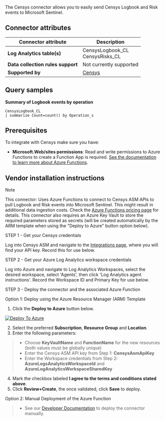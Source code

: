 The Censys connector allows you to easily send Censys Logbook and Risk events to Microsoft Sentinel.

## Connector attributes

| Connector attribute | Description |
| --- | --- |
| **Log Analytics table(s)** | CensysLogbook_CL<br/> CensysRisks_CL |
| **Data collection rules support** | Not currently supported |
| **Supported by** | [Censys](https://www.censys.com/) |

## Query samples

**Summary of Logbook events by operation**
   ```kusto
CensysLogbook_CL            
   | summarize Count=count() by Operation_s
   ```

## Prerequisites

To integrate with Censys make sure you have: 

- **Microsoft.Web/sites permissions**: Read and write permissions to Azure Functions to create a Function App is required. [See the documentation to learn more about Azure Functions](/azure/azure-functions/).

## Vendor installation instructions

> [!NOTE]
   >  This connector: Uses Azure Functions to connect to Censys ASM APIs to pull Logbook and Risk events into Microsoft Sentinel. This might result in additional data ingestion costs. Check the [Azure Functions pricing page](https://azure.microsoft.com/pricing/details/functions/) for details.  This connector also requires an Azure Key Vault to store the required parameters stored as secrets (will be created automatically by the ARM template when using the "Deploy to Azure" button option below).

STEP 1 - Get your Censys credentials

Log into Censys ASM and navigate to the [Integrations page](https://app.censys.io/integrations), where you will find your API key.  Record this for use below.

STEP 2 - Get your Azure Log Analytics workspace credentials

Log into Azure and navigate to Log Analytics Workspaces, select the desired workspace, select 'Agents', then click 'Log Analytics agent instructions'.  Record the Workspace ID and Primary Key for use below.

STEP 3 - Deploy the connector and the associated Azure Function

Option 1: Deploy using the Azure Resource Manager (ARM) Template

1. Click the **Deploy to Azure** button below. 

<!-- 
  Deploy to Azure button
  ======================
  The final piece of the path for the Deploy to Azure link is the URL to the azuredeploy.json file (URL encoded).
  The link below points to the raw tip of that file in this repo.  This will need to be changed when the repo moves,
  and you may want to point it to a more stable version of the file to support periodic releases of a stable template.

  The officialy support integrations hide this URL complexity behind a shortened (and branded) aka.ms link, like:
  https://aka.ms/censys-sentinel (Microsoft should be able to provide guidance on that once we're in their developer program).
-->
[![Deploy To Azure](https://aka.ms/deploytoazurebutton)](https://portal.azure.com/#create/Microsoft.Template/uri/https%3A%2F%2Fraw.githubusercontent.com%2FBobDickinson%2Fcensys-logbook-azure%2Fmain%2Fazuredeploy.json) 

2. Select the preferred **Subscription**, **Resource Group** and **Location**. 
3. Enter the following parameters: 
 >- Choose **KeyVaultName** and **FunctionName** for the new resources (both values must be globally unique)
 >- Enter the Censys ASM API key from Step 1: **CensysAsmApiKey**
 >- Enter the Workspace credentials from Step 2:  **AzureLogsAnalyticsWorkspaceId** and **AzureLogAnalyticsWorkspaceSharedKey**
4. Mark the checkbox labeled **I agree to the terms and conditions stated above**. 
5. Click **Review+Create**, the once validated, click **Save** to deploy.

Option 2: Manual Deployment of the Azure Function

>- See our [Developer Documentation](DEV.md) to deploy the connector manually.
